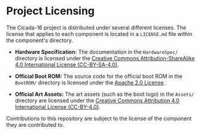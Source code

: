 # Project Licensing

The Cicada-16 project is distributed under several different licenses. The license that applies to each component is located in a `LICENSE.md` file within the component's directory.

- **Hardware Specification:** The documentation in the `HardwareSpec/` directory is licensed under the [Creative Commons Attribution-ShareAlike 4.0 International License (CC-BY-SA-4.0)](./HardwareSpec/LICENSE.txt).

- **Official Boot ROM:** The source code for the official boot ROM in the `BootROM/` directory is licensed under the [Apache 2.0 License](./BootROM/LICENSE.txt).

- **Official Art Assets:** The art assets (such as the boot logo) in the `Assets/` directory are licensed under the [Creative Commons Attribution 4.0 International License (CC-BY-4.0)](./Assets/LICENSE.txt).

Contributions to this repository are subject to the license of the component they are contributed to.

